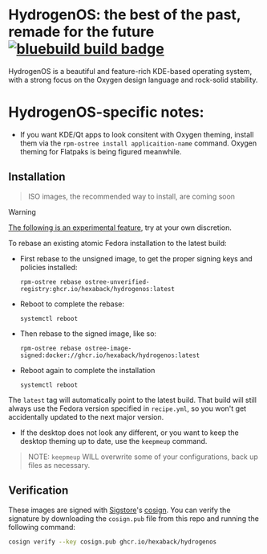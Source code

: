 # HydrogenOS: the best of the past, remade for the future &nbsp; [![bluebuild build badge](https://github.com/hexaback/hydrogenos/actions/workflows/build.yml/badge.svg)](https://github.com/hexaback/hydrogenos/actions/workflows/build.yml)

HydrogenOS is a beautiful and feature-rich KDE-based operating system, with a strong focus on the Oxygen design language and rock-solid stability.

# HydrogenOS-specific notes:
- If you want KDE/Qt apps to look consitent with Oxygen theming, install them via the `rpm-ostree install applicaition-name` command. Oxygen theming for Flatpaks is being figured meanwhile.

## Installation

> ISO images, the recommended way to install, are coming soon

> [!WARNING]  
> [The following is an experimental feature](https://www.fedoraproject.org/wiki/Changes/OstreeNativeContainerStable), try at your own discretion.

To rebase an existing atomic Fedora installation to the latest build:

- First rebase to the unsigned image, to get the proper signing keys and policies installed:
  ```
  rpm-ostree rebase ostree-unverified-registry:ghcr.io/hexaback/hydrogenos:latest
  ```
- Reboot to complete the rebase:
  ```
  systemctl reboot
  ```
- Then rebase to the signed image, like so:
  ```
  rpm-ostree rebase ostree-image-signed:docker://ghcr.io/hexaback/hydrogenos:latest
  ```
- Reboot again to complete the installation
  ```
  systemctl reboot
  ```

The `latest` tag will automatically point to the latest build. That build will still always use the Fedora version specified in `recipe.yml`, so you won't get accidentally updated to the next major version.

- If the desktop does not look any different, or you want to keep the desktop theming up to date, use the `keepmeup` command.
> NOTE: `keepmeup` WILL overwrite some of your configurations, back up files as necessary.

## Verification

These images are signed with [Sigstore](https://www.sigstore.dev/)'s [cosign](https://github.com/sigstore/cosign). You can verify the signature by downloading the `cosign.pub` file from this repo and running the following command:

```bash
cosign verify --key cosign.pub ghcr.io/hexaback/hydrogenos
```

